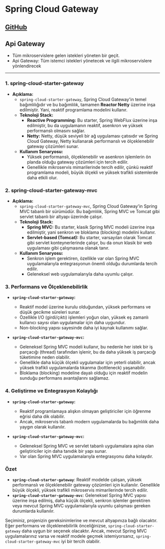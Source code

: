 # Spring Cloud Gateway
[GitHub]()
---

## Api Gateway
- Tüm mikroservislere gelen istekleri yöneten bir geçit.
- Api Gateway: Tüm istemci istekleri yönetecek ve ilgili mikroservislere yönlendirecek
---

### 1. **spring-cloud-starter-gateway**
- **Açıklama:**
    - `spring-cloud-starter-gateway`, Spring Cloud Gateway'in temel bağımlılığıdır ve bu bağımlılık, tamamen **Reactor Netty** üzerine inşa edilmiştir. Yani, reaktif programlama modelini kullanır.
    - **Teknoloji Stack:**
        - **Reactive Programming:** Bu starter, Spring WebFlux üzerine inşa edilmiştir, bu da uygulamanın reaktif, asenkron ve yüksek performanslı olmasını sağlar.
        - **Netty:** Netty, düşük seviyeli bir ağ uygulaması çatısıdır ve Spring Cloud Gateway, Netty kullanarak performanslı ve ölçeklenebilir gateway çözümleri sunar.
    - **Kullanım Senaryosu:**
        - Yüksek performanslı, ölçeklenebilir ve asenkron işlemlerin ön planda olduğu gateway çözümleri için tercih edilir.
        - Genellikle mikroservis mimarilerinde tercih edilir, çünkü reaktif programlama modeli, büyük ölçekli ve yüksek trafikli sistemlerde daha etkili olur.

### 2. **spring-cloud-starter-gateway-mvc**
- **Açıklama:**
    - `spring-cloud-starter-gateway-mvc`, Spring Cloud Gateway'in Spring MVC tabanlı bir sürümüdür. Bu bağımlılık, Spring MVC ve Tomcat gibi servlet tabanlı bir altyapı üzerinde çalışır.
    - **Teknoloji Stack:**
        - **Spring MVC:** Bu starter, klasik Spring MVC modeli üzerine inşa edilmiştir, yani senkron ve bloklama (blocking) modelini kullanır.
        - **Servlet-based (Tomcat):** Bu starter, varsayılan olarak Tomcat gibi servlet konteynerlerinde çalışır, bu da onun klasik bir web uygulaması gibi çalışmasına olanak tanır.
    - **Kullanım Senaryosu:**
        - Senkron işlem gerektiren, özellikle var olan Spring MVC uygulamalarıyla entegrasyonun önemli olduğu durumlarda tercih edilir.
        - Geleneksel web uygulamalarıyla daha uyumlu çalışır.

### 3. **Performans ve Ölçeklenebilirlik**
- **`spring-cloud-starter-gateway`:**
    - Reaktif model üzerine kurulu olduğundan, yüksek performans ve düşük gecikme süreleri sunar.
    - Özellikle I/O (girdi/çıktı) işlemleri yoğun olan, yüksek eş zamanlı kullanıcı sayısı olan uygulamalar için daha uygundur.
    - Non-blocking yapısı sayesinde daha iyi kaynak kullanımı sağlar.

- **`spring-cloud-starter-gateway-mvc`:**
    - Geleneksel Spring MVC modeli kullanır, bu nedenle her istek bir iş parçacığı (thread) tarafından işlenir, bu da daha yüksek iş parçacığı tüketimine neden olabilir.
    - Genellikle daha küçük ölçekli uygulamalar için yeterli olabilir, ancak yüksek trafikli uygulamalarda tıkanma (bottleneck) yaşanabilir.
    - Bloklama (blocking) modeline dayalı olduğu için reaktif modelin sunduğu performans avantajlarını sağlamaz.

### 4. **Geliştirme ve Entegrasyon Kolaylığı**
- **`spring-cloud-starter-gateway`:**
    - Reaktif programlamaya alışkın olmayan geliştiriciler için öğrenme eğrisi daha dik olabilir.
    - Ancak, mikroservis tabanlı modern uygulamalarda bu bağımlılık daha yaygın olarak kullanılır.

- **`spring-cloud-starter-gateway-mvc`:**
    - Geleneksel Spring MVC ve servlet tabanlı uygulamalara aşina olan geliştiriciler için daha tanıdık bir yapı sunar.
    - Var olan Spring MVC uygulamalarıyla entegrasyonu daha kolaydır.

### Özet
- **`spring-cloud-starter-gateway`**: Reaktif modelde çalışan, yüksek performanslı ve ölçeklenebilir gateway çözümleri için kullanılır. Genellikle büyük ölçekli, yüksek trafikli mikroservis mimarilerinde tercih edilir.
- **`spring-cloud-starter-gateway-mvc`**: Geleneksel Spring MVC yapısı üzerine inşa edilmiş, daha küçük ölçekli, senkron işlemler gerektiren veya mevcut Spring MVC uygulamalarıyla uyumlu çalışması gereken durumlarda kullanılır.

Seçiminiz, projenizin gereksinimlerine ve mevcut altyapınıza bağlı olacaktır. Eğer performans ve ölçeklenebilirlik önceliğinizse, `spring-cloud-starter-gateway` daha uygun bir seçenek olacaktır. Ancak, mevcut Spring MVC uygulamalarınız varsa ve reaktif modele geçmek istemiyorsanız, `spring-cloud-starter-gateway-mvc` iyi bir tercih olabilir.
